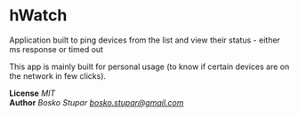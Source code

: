 # hWatch #

Application built to ping devices from the list and view their status - either ms response or timed out

This app is mainly built for personal usage (to know if certain devices are on the network in few clicks).

**License** *MIT*  
**Author** *Bosko Stupar <bosko.stupar@gmail.com>*